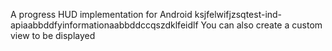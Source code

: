A progress HUD implementation for Android
ksjfelwifjzsqtest-ind-apiaabbddfyinformationaabbddccqszdklfeidlf
You can also create a custom view to be displayed

